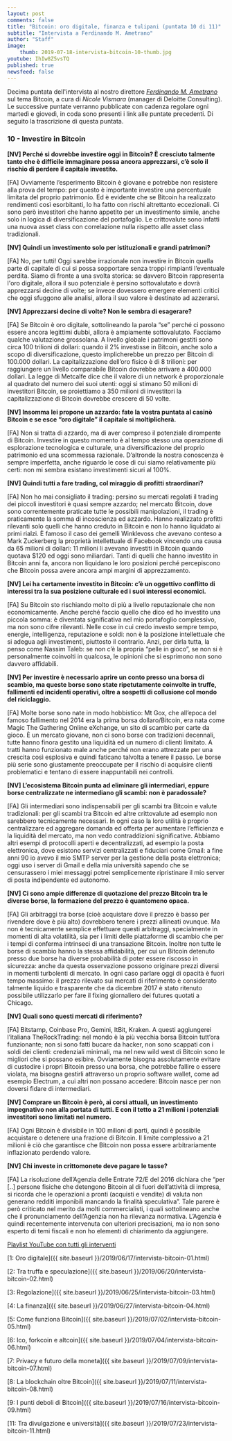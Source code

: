 ```yaml
---
layout: post
comments: false
title: "Bitcoin: oro digitale, finanza e tulipani (puntata 10 di 11)"
subtitle: "Intervista a Ferdinando M. Ametrano"
author: "Staff"
image:
    thumb: 2019-07-18-intervista-bitcoin-10-thumb.jpg
youtube: IhIw8Z5vsTQ
published: true
newsfeed: false
---
```


Decima puntata dell'intervista al nostro direttore
[*Ferdinando M. Ametrano*](https://www.ametrano.net)
sul tema Bitcoin,
a cura di *Nicole Vismara* (manager di Deloitte Consulting).
Le successive puntate verranno pubblicate con cadenza regolare
ogni martedì e giovedì, in coda sono presenti i link alle puntate precedenti.
Di seguito la trascrizione di questa puntata.

### 10 - Investire in Bitcoin

**[NV] Perché si dovrebbe investire oggi in Bitcoin? È cresciuto talmente tanto che è difficile immaginare possa ancora apprezzarsi, c’è solo il rischio di perdere il capitale investito.**

[FA] Ovviamente l’esperimento Bitcoin è giovane e potrebbe non resistere alla prova del tempo: per questo è importante investire una percentuale limitata del proprio patrimonio. Ed è evidente che se Bitcoin ha realizzato rendimenti così esorbitanti, lo ha fatto con rischi altrettanto eccezionali. Ci sono però investitori che hanno appetito per un investimento simile, anche solo in logica di diversificazione del portafoglio. Le crittovalute sono infatti una nuova asset class con correlazione nulla rispetto alle asset class tradizionali.

**[NV] Quindi un investimento solo per istituzionali e grandi patrimoni?**

[FA] No, per tutti! Oggi sarebbe irrazionale non investire in Bitcoin quella parte di capitale di cui si possa sopportare senza troppi rimpianti l’eventuale perdita. Siamo di fronte a una svolta storica: se davvero Bitcoin rappresenta l'oro digitale, allora il suo potenziale è persino sottovalutato e dovrà apprezzarsi decine di volte; se invece dovessero emergere elementi critici che oggi sfuggono alle analisi, allora il suo valore è destinato ad azzerarsi.

**[NV] Apprezzarsi decine di volte? Non le sembra di esagerare?**

[FA] Se Bitcoin è oro digitale, sottolineando la parola “se” perché ci possono essere ancora legittimi dubbi, allora è ampiamente sottovalutato. Facciamo qualche valutazione grossolana. A livello globale i patrimoni gestiti sono circa 100 trilioni di dollari: quando il 2% investisse in Bitcoin, anche solo a scopo di diversificazione, questo implicherebbe un prezzo per Bitcoin di 100.000 dollari. La capitalizzazione dell’oro fisico è di 8 trilioni: per raggiungere un livello comparabile Bitcoin dovrebbe arrivare a 400.000 dollari. La legge di Metcalfe dice che il valore di un network è proporzionale al quadrato del numero dei suoi utenti: oggi si stimano 50 milioni di investitori Bitcoin, se proiettiamo a 350 milioni di investitori la capitalizzazione di Bitcoin dovrebbe crescere di 50 volte.

**[NV] Insomma lei propone un azzardo: fate la vostra puntata al casinò Bitcoin e se esce “oro digitale” il capitale si moltiplicherà.**

[FA] Non si tratta di azzardo, ma di aver compreso il potenziale dirompente di Bitcoin. Investire in questo momento è al tempo stesso una operazione di esplorazione tecnologica e culturale, una diversificazione del proprio patrimonio ed una scommessa razionale. D’altronde la nostra conoscenza è sempre imperfetta, anche riguardo le cose di cui siamo relativamente più certi: non mi sembra esistano investimenti sicuri al 100%.

**[NV] Quindi tutti a fare trading, col miraggio di profitti straordinari?**

[FA] Non ho mai consigliato il trading: persino su mercati regolati il trading dei piccoli investitori è quasi sempre azzardo; nel mercato Bitcoin, dove sono correntemente praticate tutte le possibili manipolazioni, il trading è praticamente la somma di incoscienza ed azzardo. Hanno realizzato profitti rilevanti solo quelli che hanno creduto in Bitcoin e non lo hanno liquidato ai primi rialzi. È famoso il caso dei gemelli Winklevoss che avevano conteso a Mark Zuckerberg la proprietà intellettuale di Facebook vincendo una causa da 65 milioni di dollari: 11 milioni li avevano investiti in Bitcoin quando quotava $120 ed oggi sono miliardari. Tanti di quelli che hanno investito in Bitcoin anni fa, ancora non liquidano le loro posizioni perché percepiscono che Bitcoin possa avere ancora ampi margini di apprezzamento.

**[NV] Lei ha certamente investito in Bitcoin: c’è un oggettivo conflitto di interessi tra la sua posizione culturale ed i suoi interessi economici.**

[FA] Su Bitcoin sto rischiando molto di più a livello reputazionale che non economicamente. Anche perché faccio quello che dico ed ho investito una piccola somma: è diventata significativa nel mio portafoglio complessivo, ma non sono cifre rilevanti. Nelle cose in cui credo investo sempre tempo, energie, intelligenza, reputazione e soldi: non è la posizione intellettuale che si adegua agli investimenti, piuttosto il contrario. Anzi, per dirla tutta, la penso come Nassim Taleb: se non c’è la propria “pelle in gioco”, se non si è personalmente coinvolti in qualcosa, le opinioni che si esprimono non sono davvero affidabili.

**[NV] Per investire è necessario aprire un conto presso una borsa di scambio, ma queste borse sono state ripetutamente coinvolte in truffe, fallimenti ed incidenti operativi, oltre a sospetti di collusione col mondo del riciclaggio.**

[FA] Molte borse sono nate in modo hobbistico: Mt Gox, che all’epoca del famoso fallimento nel 2014 era la prima borsa dollaro/Bitcoin, era nata come Magic The Gathering Online eXchange, un sito di scambio per carte da gioco. È un mercato giovane, non ci sono borse con tradizioni decennali, tutte hanno finora gestito una liquidità ed un numero di clienti limitato. A tratti hanno funzionato male anche perché non erano attrezzate per una crescita così esplosiva e quindi faticano talvolta a tenere il passo. Le borse più serie sono giustamente preoccupate per il rischio di acquisire clienti problematici e tentano di essere inappuntabili nei controlli.

**[NV] L’ecosistema Bitcoin punta ad eliminare gli intermediari, eppure borse centralizzate ne intermediano gli scambi: non è paradossale?**

[FA] Gli intermediari sono indispensabili per gli scambi tra Bitcoin e valute tradizionali: per gli scambi tra Bitcoin ed altre crittovalute ad esempio non sarebbero tecnicamente necessari. In ogni caso la loro utilità è proprio centralizzare ed aggregare domanda ed offerta per aumentare l’efficienza e la liquidità del mercato, ma non vedo contraddizioni significative. Abbiamo altri esempi di protocolli aperti e decentralizzati, ad esempio la posta elettronica, dove esistono servizi centralizzati e fiduciari come Gmail: a fine anni 90 io avevo il mio SMTP server per la gestione della posta elettronica; oggi uso i server di Gmail e della mia università sapendo che se censurassero i miei messaggi potrei semplicemente ripristinare il mio server di posta indipendente ed autonomo.

**[NV] Ci sono ampie differenze di quotazione del prezzo Bitcoin tra le diverse borse, la formazione del prezzo è quantomeno opaca.**

[FA] Gli arbitraggi tra borse (cioè acquistare dove il prezzo è basso per rivendere dove è più alto) dovrebbero tenere i prezzi allineati ovunque. Ma non è tecnicamente semplice effettuare questi arbitraggi, specialmente in momenti di alta volatilità, sia per i limiti delle piattaforme di scambio che per i tempi di conferma intrinseci di una transazione Bitcoin. Inoltre non tutte le borse di scambio hanno la stessa affidabilità, per cui un Bitcoin detenuto presso due borse ha diverse probabilità di poter essere riscosso in sicurezza: anche da questa osservazione possono originare prezzi diversi in momenti turbolenti di mercato. In ogni caso parlare oggi di opacità è fuori tempo massimo: il prezzo rilevato sui mercati di riferimento è considerato talmente liquido e trasparente che da dicembre 2017 è stato ritenuto possibile utilizzarlo per fare il fixing giornaliero dei futures quotati a Chicago.

**[NV] Quali sono questi mercati di riferimento?**

[FA] Bitstamp, Coinbase Pro, Gemini, ItBit, Kraken. A questi aggiungerei l’italiana TheRockTrading: nel mondo è la più vecchia borsa Bitcoin tutt’ora funzionante; non si sono fatti bucare da hacker, non sono scappati con i soldi dei clienti: credenziali minimali, ma nel new wild west di Bitcoin sono le migliori che si possano esibire. Ovviamente bisogna assolutamente evitare di custodire i propri Bitcoin presso una borsa, che potrebbe fallire o essere violata, ma bisogna gestirli attraverso un proprio software wallet, come ad esempio Electrum, a cui altri non possano accedere: Bitcoin nasce per non doversi fidare di intermediari.

**[NV] Comprare un Bitcoin è però, ai corsi attuali, un investimento impegnativo non alla portata di tutti. E con il tetto a 21 milioni i potenziali investitori sono limitati nel numero.**

[FA] Ogni Bitcoin è divisibile in 100 milioni di parti, quindi è possibile acquistare o detenere una frazione di Bitcoin. Il limite complessivo a 21 milioni è ciò che garantisce che Bitcoin non possa essere arbitrariamente inflazionato perdendo valore.

**[NV] Chi investe in crittomonete deve pagare le tasse?**

[FA] La risoluzione dell’Agenzia delle Entrate 72/E del 2016 dichiara che “per [..] persone fisiche che detengono Bitcoin al di fuori dell’attività di impresa, si ricorda che le operazioni a pronti (acquisti e vendite) di valuta non generano redditi imponibili mancando la finalità speculativa”. Tale parere è però criticato nel merito da molti commercialisti, i quali sottolineano anche che il pronunciamento dell’Agenzia non ha rilevanza normativa. L’Agenzia è quindi recentemente intervenuta con ulteriori precisazioni, ma io non sono esperto di temi fiscali e non ho elementi di chiarimento da aggiungere.

[Playlist YouTube con tutti gli interventi](https://www.youtube.com/playlist?list=PLTLa2tRY91LKw5CrWIFFeIws08Sr7q-jC)

[1: Oro digitale]({{ site.baseurl }}/2019/06/17/intervista-bitcoin-01.html)

[2: Tra truffa e speculazione]({{ site.baseurl }}/2019/06/20/intervista-bitcoin-02.html)

[3: Regolazione]({{ site.baseurl }}/2019/06/25/intervista-bitcoin-03.html)

[4: La finanza]({{ site.baseurl }}/2019/06/27/intervista-bitcoin-04.html)

[5: Come funziona Bitcoin]({{ site.baseurl }}/2019/07/02/intervista-bitcoin-05.html)

[6: Ico, forkcoin e altcoin]({{ site.baseurl }}/2019/07/04/intervista-bitcoin-06.html)

[7: Privacy e futuro della moneta]({{ site.baseurl }}/2019/07/09/intervista-bitcoin-07.html)

[8: La blockchain oltre Bitcoin]({{ site.baseurl }}/2019/07/11/intervista-bitcoin-08.html)

[9: I punti deboli di Bitcoin]({{ site.baseurl }}/2019/07/16/intervista-bitcoin-09.html)

[11: Tra divulgazione e università]({{ site.baseurl }}/2019/07/23/intervista-bitcoin-11.html)
